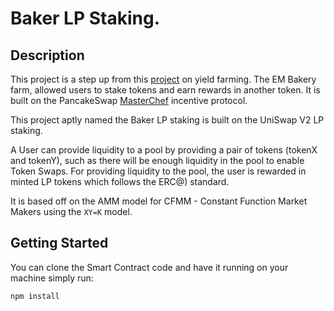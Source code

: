 

# Baker LP Staking.

## Description

This project is a step up from this [project](https://github.com/emmaodia/embakery-farm) on yield farming.
The EM Bakery farm, allowed users to stake tokens and earn rewards in another token. It is built on the PancakeSwap [MasterChef](https://github.com/pancakeswap/pancake-farm/blob/master/contracts/MasterChef.sol) incentive protocol. 

This project aptly named the Baker LP staking is built on the UniSwap V2 LP staking.

A User can provide liquidity to a pool by providing a pair of tokens (tokenX and tokenY), such as there will be enough liquidity in the pool to enable Token Swaps.
For providing liquidity to the pool, the user is rewarded in minted LP tokens which follows the ERC@) standard.

It is based off on the AMM model for CFMM - Constant Function Market Makers using the `XY=K` model.


## Getting Started
You can clone the Smart Contract code and have it running on your machine simply run: 

`npm install`
